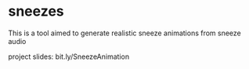 # sneezes
This is a tool aimed to generate realistic sneeze animations from sneeze audio

project slides: bit.ly/SneezeAnimation
